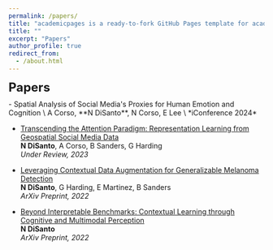 ```yaml
---
permalink: /papers/
title: "academicpages is a ready-to-fork GitHub Pages template for academic personal websites"
title: ""
excerpt: "Papers"
author_profile: true
redirect_from:
  - /about.html
---
```

<p style="margin-bottom:10px;"><font size="5"><b>Papers</b></font></p>
- Spatial Analysis of Social Media's Proxies for Human Emotion and Cognition \
A Corso, **N DiSanto**, N Corso, E Lee \
*iConference 2024*

- <a href = "https://arxiv.org/abs/2310.05378">Transcending the Attention Paradigm: Representation Learning from Geospatial Social Media Data</a> \
**N DiSanto**, A Corso, B Sanders, G Harding \
*Under Review, 2023*

- <a href = "https://arxiv.org/abs/2212.05116">Leveraging Contextual Data Augmentation for Generalizable Melanoma Detection</a> \
**N DiSanto**, G Harding, E Martinez, B Sanders \
*ArXiv Preprint, 2022*

- <a href = "https://arxiv.org/abs/2304.00002">Beyond Interpretable Benchmarks: Contextual Learning through Cognitive and Multimodal Perception</a> \
**N DiSanto** \
*ArXiv Preprint, 2022*
